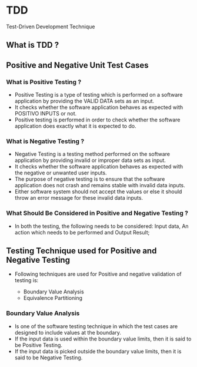 # TDD
Test-Driven Development Technique

## What is TDD ?



## Positive and Negative Unit Test Cases

### What is Positive Testing ?

- Positive Testing is a type of testing which is performed on a software application by providing the VALID DATA sets as an input. 
- It checks whether the software application behaves as expected with POSITIVO INPUTS or not. 
- Positive testing is performed in order to check whether the software application does exactly what it is expected to do.

### What is Negative Testing ?

- Negative Testing is a testing method performed on the software application by providing invalid or improper data sets as input. 
- It checks whether the software application behaves as expected with the negative or unwanted user inputs. 
- The purpose of negative testing is to ensure that the software application does not crash and remains stable with invalid data inputs.
- Either software system should not accept the values or else it should throw an error message for these invalid data inputs.

### What Should Be Considered in Positive and Negative Testing ?

- In both the testing, the following needs to be considered:  Input data,  An action which needs to be performed  and Output Result;

## Testing Technique used for Positive and Negative Testing

- Following techniques are used for Positive and negative validation of testing is:

   - Boundary Value Analysis
   - Equivalence Partitioning
   
 ### Boundary Value Analysis
 
- Is one of the software testing technique in which the test cases are designed to include values at the boundary. 
- If the input data is used within the boundary value limits, then it is said to be Positive Testing. 
- If the input data is picked outside the boundary value limits, then it is said to be Negative Testing.



